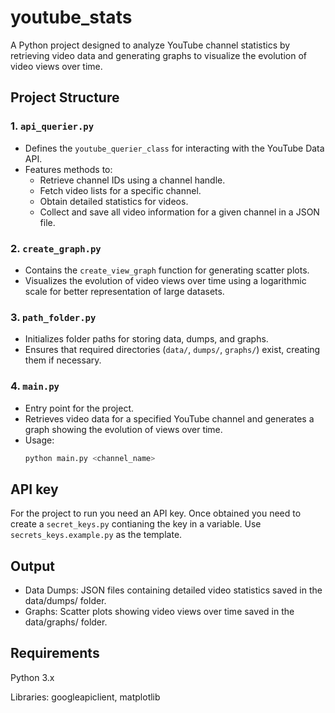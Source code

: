 # youtube_stats

A Python project designed to analyze YouTube channel statistics by retrieving video data and generating graphs to visualize the evolution of video views over time.

## Project Structure

### 1. **`api_querier.py`**
   - Defines the `youtube_querier_class` for interacting with the YouTube Data API.
   - Features methods to:
     - Retrieve channel IDs using a channel handle.
     - Fetch video lists for a specific channel.
     - Obtain detailed statistics for videos.
     - Collect and save all video information for a given channel in a JSON file.

### 2. **`create_graph.py`**
   - Contains the `create_view_graph` function for generating scatter plots.
   - Visualizes the evolution of video views over time using a logarithmic scale for better representation of large datasets.

### 3. **`path_folder.py`**
   - Initializes folder paths for storing data, dumps, and graphs.
   - Ensures that required directories (`data/`, `dumps/`, `graphs/`) exist, creating them if necessary.

### 4. **`main.py`**
   - Entry point for the project.
   - Retrieves video data for a specified YouTube channel and generates a graph showing the evolution of views over time.
   - Usage: 
     ```bash
     python main.py <channel_name>
     ```

## API key

For the project to run you need an API key. Once obtained you need to create a `secret_keys.py` contianing the key in a variable. Use `secrets_keys.example.py` as the template.

## Output
- Data Dumps: JSON files containing detailed video statistics saved in the data/dumps/ folder.
- Graphs: Scatter plots showing video views over time saved in the data/graphs/ folder.

## Requirements

Python 3.x

Libraries: googleapiclient, matplotlib
